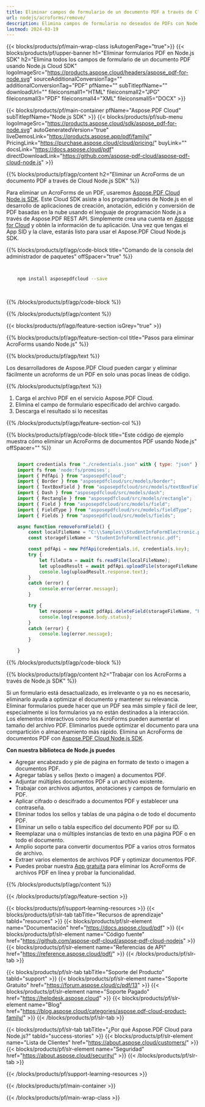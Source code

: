 ```yaml
---
title: Eliminar campos de formulario de un documento PDF a través de Cloud Node.js SDK
url: nodejs/acroforms/remove/
description: Elimina campos de formulario no deseados de PDFs con Node.js usando Aspose.PDF Cloud. Limpia y optimiza tus formularios.
lastmod: 2024-03-19
---
```


{{< blocks/products/pf/main-wrap-class isAutogenPage="true">}}
{{< blocks/products/pf/upper-banner h1="Eliminar formularios PDF en Node.js SDK" h2="Elimina todos los campos de formulario de un documento PDF usando Node.js Cloud SDK" logoImageSrc="https://products.aspose.cloud/headers/aspose_pdf-for-node.svg" sourceAdditionalConversionTag="" additionalConversionTag="PDF" pfName="" subTitlepfName="" downloadUrl="" fileiconsmall1="HTML" fileiconsmall2="JPG" fileiconsmall3="PDF" fileiconsmall4="XML" fileiconsmall5="DOCX" >}}

{{< blocks/products/pf/main-container pfName="Aspose.PDF Cloud" subTitlepfName="Node.js SDK" >}}
{{< blocks/products/pf/sub-menu logoImageSrc="https://products.aspose.cloud/sdk/aspose_pdf-for-node.svg"
autoGeneratedVersion="true"
liveDemosLink="https://products.aspose.app/pdf/family/" PricingLink="https://purchase.aspose.cloud/cloud/pricing/" buyLink="" docsLink="https://docs.aspose.cloud/pdf"  directDownloadLink="https://github.com/aspose-pdf-cloud/aspose-pdf-cloud-node.js" >}}

{{% blocks/products/pf/agp/content h2="Eliminar un AcroForms de un documento PDF a través de Cloud Node.js SDK" %}}

Para eliminar un AcroForms de un PDF, usaremos
[Aspose.PDF Cloud Node.js SDK](https://products.aspose.cloud/pdf/nodejs/). Este Cloud SDK asiste a los programadores de Node.js en el desarrollo de aplicaciones de creación, anotación, edición y conversión de PDF basadas en la nube usando el lenguaje de programación Node.js a través de Aspose.PDF REST API. Simplemente crea una cuenta en [Aspose for Cloud](https://dashboard.aspose.cloud/#/apps) y obtén la información de tu aplicación. Una vez que tengas el App SID y la clave, estarás listo para usar el Aspose.PDF Cloud Node.js SDK.

{{% blocks/products/pf/agp/code-block title="Comando de la consola del administrador de paquetes" offSpacer="true" %}}

```bash

     
    npm install asposepdfcloud --save
     
     

```

{{% /blocks/products/pf/agp/code-block %}}

{{% /blocks/products/pf/agp/content %}}

{{< blocks/products/pf/agp/feature-section isGrey="true" >}}

{{% blocks/products/pf/agp/feature-section-col title="Pasos para eliminar AcroForms usando Node.js" %}}

{{% blocks/products/pf/agp/text %}}

Los desarrolladores de Aspose.PDF Cloud pueden cargar y eliminar fácilmente un acroforms de un PDF en solo unas pocas líneas de código.

{{% /blocks/products/pf/agp/text %}}

1. Carga el archivo PDF en el servicio Aspose.PDF Cloud.
1. Elimina el campo de formulario especificado del archivo cargado.
1. Descarga el resultado si lo necesitas

{{% /blocks/products/pf/agp/feature-section-col %}}


{{% blocks/products/pf/agp/code-block title="Este código de ejemplo muestra cómo eliminar un AcroForms de documentos PDF usando Node.js" offSpacer="" %}}

```js

    import credentials from "./credentials.json" with { type: "json" };
    import fs from 'node:fs/promises';
    import { PdfApi } from "asposepdfcloud";
    import { Border } from "asposepdfcloud/src/models/border";
    import { TextBoxField } from "asposepdfcloud/src/models/textBoxField";
    import { Dash } from "asposepdfcloud/src/models/dash";
    import { Rectangle } from "asposepdfcloud/src/models/rectangle";
    import { Field } from "asposepdfcloud/src/models/field";
    import { FieldType } from "asposepdfcloud/src/models/fieldType";
    import { Fields } from "asposepdfcloud/src/models/fields";

    async function removeFormField() {
        const localFileName = "C:\\Samples\\StudentInfoFormElectronic.pdf";
        const storageFileName = "StudentInfoFormElectronic.pdf";

        const pdfApi = new PdfApi(credentials.id, credentials.key);
        try {
            let fileData = await fs.readFile(localFileName);
            let uploadResult = await pdfApi.uploadFile(storageFileName, fileData);
            console.log(uploadResult.response.text);
        }
        catch (error) {
            console.error(error.message);
        }

        try {
            let response = await pdfApi.deleteField(storageFileName, "First Name");
            console.log(response.body.status);
        }
        catch (error) {
            console.log(error.message);
        }

    }
```

{{% /blocks/products/pf/agp/code-block %}}

{{% blocks/products/pf/agp/content h2="Trabajar con los AcroForms a través de Node.js SDK" %}}

Si un formulario está desactualizado, es irrelevante o ya no es necesario, eliminarlo ayuda a optimizar el documento y mantener su relevancia. Eliminar formularios puede hacer que un PDF sea más simple y fácil de leer, especialmente si los formularios ya no están destinados a la interacción. Los elementos interactivos como los AcroForms pueden aumentar el tamaño del archivo PDF. Eliminarlos puede optimizar el documento para una compartición o almacenamiento más rápido.
Elimina un AcroForms de documentos PDF con [Aspose.PDF Cloud Node.js SDK](https://products.aspose.cloud/pdf/nodejs/).

**Con nuestra biblioteca de Node.js puedes**

+ Agregar encabezado y pie de página en formato de texto o imagen a documentos PDF.
+ Agregar tablas y sellos (texto o imagen) a documentos PDF.
+ Adjuntar múltiples documentos PDF a un archivo existente.
+ Trabajar con archivos adjuntos, anotaciones y campos de formulario en PDF.
+ Aplicar cifrado o descifrado a documentos PDF y establecer una contraseña.
+ Eliminar todos los sellos y tablas de una página o de todo el documento PDF.
+ Eliminar un sello o tabla específico del documento PDF por su ID.
+ Reemplazar una o múltiples instancias de texto en una página PDF o en todo el documento.
+ Amplio soporte para convertir documentos PDF a varios otros formatos de archivo.
+ Extraer varios elementos de archivos PDF y optimizar documentos PDF.
+ Puedes probar nuestra [App gratuita](https://products.aspose.app/pdf/xfa) para eliminar los AcroForms de archivos PDF en línea y probar la funcionalidad.

{{% /blocks/products/pf/agp/content %}}

{{< /blocks/products/pf/agp/feature-section >}}

{{< blocks/products/pf/support-learning-resources >}}
{{< blocks/products/pf/slr-tab tabTitle="Recursos de aprendizaje" tabId="resources" >}}
{{< blocks/products/pf/slr-element name="Documentación" href="https://docs.aspose.cloud/pdf" >}}
{{< blocks/products/pf/slr-element name="Código fuente" href="https://github.com/aspose-pdf-cloud/aspose-pdf-cloud-nodejs" >}}
{{< blocks/products/pf/slr-element name="Referencias de API" href="https://reference.aspose.cloud/pdf/" >}}
{{< /blocks/products/pf/slr-tab >}}

{{< blocks/products/pf/slr-tab tabTitle="Soporte del Producto" tabId="support" >}}
{{< blocks/products/pf/slr-element name="Soporte Gratuito" href="https://forum.aspose.cloud/c/pdf/13" >}}
{{< blocks/products/pf/slr-element name="Soporte Pagado" href="https://helpdesk.aspose.cloud" >}}
{{< blocks/products/pf/slr-element name="Blog" href="https://blog.aspose.cloud/categories/aspose.pdf-cloud-product-family/" >}}
{{< /blocks/products/pf/slr-tab >}}

{{< blocks/products/pf/slr-tab tabTitle="¿Por qué Aspose.PDF Cloud para Node.js?" tabId="success-stories" >}}
{{< blocks/products/pf/slr-element name="Lista de Clientes" href="https://about.aspose.cloud/customers/" >}}
{{< blocks/products/pf/slr-element name="Seguridad" href="https://about.aspose.cloud/security/" >}}
{{< /blocks/products/pf/slr-tab >}}

{{< /blocks/products/pf/support-learning-resources >}}

<!-- aboutfile Ends -->

{{< /blocks/products/pf/main-container >}}

{{< /blocks/products/pf/main-wrap-class >}}



